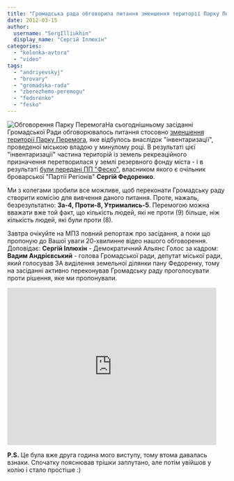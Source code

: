 ```yaml
---
title: "Громадська рада обговорила питання зменшення території Парку Перемога"
date: 2012-03-15
author: 
  username: "SergIlliukhin"
  display_name: "Сергій Іллюхін"
categories: 
  - "kolonka-avtora"
  - "video"
tags: 
  - "andriyevskyj"
  - "brovary"
  - "gromadska-rada"
  - "zberezhemo-peremogu"
  - "fedorenko"
  - "fesko"
---
```


![](https://mpz.brovary.org/wp-content/uploads/2012/03/Обговорення-Парку-Перемога.jpg "Обговорення Парку Перемога")На сьогоднішньому засіданні Громадської Ради обговорювалось питання стосовно [зменшення території Парку Перемога](https://mpz.brovary.org/park-peremoga-u-nebezpeci/ "Парк “Перемога” у небезпеці!"), яке відбулось внаслідок "інвентаризації", проведеної міською владою у минулому році. В результаті цієї "інвентаризації" частина територій із земель рекреаційного призначення перетворилася у землі резервного фонду міста - і в результаті [були передані ПП "Феско"](https://mpz.brovary.org/yak-brovarski-regionali-parkovu-zonu-zahopluvali/ "Як броварські регіонали паркову зону захоплювали"), власником якого є очільник броварської "Партії Регіонів" **Сергій Федоренко**.<!--more-->

Ми з колегами зробили все можливе, щоб переконати Громадську раду створити комісію для вивчення даного питання. Проте, нажаль, безрезультатно: **За-4, Проти-8, Утримались-5**. Перемогою можна вважати вже той факт, що кількість людей, які не проти (9) більше, ніж кількість людей, які були проти (8).

Завтра очікуйте на МПЗ повний репортаж про засідання, а поки що пропоную до Вашої уваги 20-хвилинне відео нашого обговорення. Доповідає: **Сергій Іллюхін** - Демократичний Альянс Голос за кадром: **Вадим Андрієвський** - голова Громадської ради, депутат міської ради, який голосував ЗА виділення земельної ділянки пану Федоренку, тому на засіданні активно переконував Громадську раду проголосувати проти рішення, яке ми пропонували.

<iframe width="480" height="360" src="https://www.youtube.com/embed/jf-vgVJDfD0" frameborder="0" allowfullscreen></iframe>

**P.S.** Це була вже друга година мого виступу, тому втома давалась взнаки. Спочатку пояснював трішки заплутано, але потім увійшов у колію і стало простіше :)
